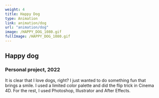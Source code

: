 ```yaml
---
weight: 4
title: Happy Dog
type: Animation
link: animation/dog
url: "animation/dog"
image: /HAPPY_DOG_1080.gif
fullImage: /HAPPY_DOG_1080.gif
---
```


## Happy dog

### Personal project, 2022

It is clear that I love dogs, right? I just wanted to do something fun that brings a smile. I used a limited color palette and did the flip trick in Cinema 4D. For the rest, I used Photoshop, Illustrator and After Effects.
